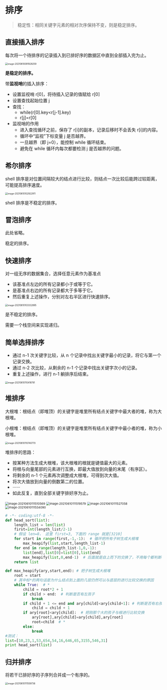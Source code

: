 # 排序
> 稳定性：相同关键字元素的相对次序保持不变，则是稳定排序。
## 直接插入排序

每次将一个待排序的记录插入到已排好序的数据区中直到全部插入完为止。

<img src="https://oss.justin3go.com/blogs/image-20210610091928259.png" alt="image-20210610091928259" style="zoom:50%;" />

**是稳定的排序。**

带**监视哨**的插入排序：

- 设置监视哨 r[0]，将待插入记录的值赋给 r[0]
- 设置查找起始位置 j
- 查找：
  - while(r[0].key<r[j-1].key)
  - r[j]=r[0]
- 监视哨的作用
  - 进入查找循环之前，保存了 r[i]的副本，记录后移时不会丢失 r[i]的内容。
  - 循环中“监视”下标变量 j 是否越界。
  - 一旦越界（即 j=0），能控制 while 循环结束。
  - 避免在 while 循环内每次都要检测 j 是否越界的问题。

## 希尔排序

shell 排序是对位置间隔较大的结点进行比较，则结点一次比较后能跨过较距离，可能提高排序速度。

<img src="https://oss.justin3go.com/blogs/image-20210610102922911.png" alt="image-20210610102922911" style="zoom:50%;" />

shell 排序是不稳定的排序。

## 冒泡排序

此处省略。

稳定的排序。

## 快速排序

对一组无序的数据集合，选择任意元素作为基准点

- 该基准点左边的所有记录都小于或等于它。
- 是基准点右边的所有记录都大于多等于它。
- 然后重复上述操作，分别对左右半区进行快速排序。

<img src="https://oss.justin3go.com/blogs/image-20210610103332895.png" alt="image-20210610103332895" style="zoom:50%;" />

是不稳定的排序。

需要一个栈空间来实现递归。

## 简单选择排序

- 通过 n-1 次关键字比较，从 n 个记录中找出关键字最小的记录，将它与第一个记录交换。
- 通过 n-2 次比较，从剩余的 n-1 个记录中找出关键字次小的记录。
- 重复上述操作，进行 n-1 躺排序后结束。

<img src="https://oss.justin3go.com/blogs/image-20210610110418781.png" alt="image-20210610110418781" style="zoom:50%;" />

## 堆排序

大根堆：根结点（即堆顶）的关键字是堆里所有结点关键字中最大者的堆，称为大根堆。

小根堆：根结点（即堆顶）的关键字是堆里所有结点关键字中最小者的堆，称为小根堆。

<img src="https://oss.justin3go.com/blogs/image-20210610110740770.png" alt="image-20210610110740770" style="zoom:50%;" />

堆排序的思路：

- 按某种方法生成大根堆，该大根堆的根就是键值最大的元素。
- 将根与向量尾部的元素进行互换，即最大值放到向量的末尾（有序区）。
- 将剩余的 n-1 个元素再次调整成大根堆，可得到次大值。
- 将次大值放到向量的倒数第二的位置。
- ······
- 如此反复，直到全部关键字排好序为止。

<img src="https://oss.justin3go.com/blogs/image-20210610111510569.png" alt="image-20210610111510569" style="zoom:67%;" />

<img src="https://oss.justin3go.com/blogs/image-20210610111519579.png" alt="image-20210610111519579" style="zoom:67%;" />

<img src="https://oss.justin3go.com/blogs/image-20210610111527058.png" alt="image-20210610111527058" style="zoom:67%;" />

<img src="https://oss.justin3go.com/blogs/image-20210610111534090.png" alt="image-20210610111534090" style="zoom:67%;" />

```python
# -*- coding:utf-8 -*-
def head_sort(list):
	length_list = len(list)
	first=int(length_list/2-1)
    # 假设 len=8， 这里 first=3, 下面的 range 就是[3210]
	for start in range(first,-1,-1):  # 循环把所有子树生成大根堆
		max_heapify(list,start,length_list-1)
	for end in range(length_list-1,0,-1):
		list[end],list[0]=list[0],list[end]
		max_heapify(list,0,end-1)  # 后面就是自上而下的交换了，不用每个都判断了（不用像生成大根堆那样）
	return list

def max_heapify(ary,start,end): # 把子树生成大根堆
	root = start
    # 其中标*的两句话是为什么结点到上面的几层仍然可以与底层的进行比较交换的原因
	while True:  # *
		child = root*2 + 1
		if child > end:  # 判断是否有左孩子
			break
		if child + 1 <= end and ary[child]<ary[child+1]: # 判断是否有右孩子，且如有就留大的
			child = child + 1
		if ary[root]<ary[child]:  # 把刚那个大的孩子与根进行比较交换
			ary[root],ary[child]=ary[child],ary[root]
			root=child  # *
		else:
			break
#测试：
list=[10,23,1,53,654,54,16,646,65,3155,546,31]
print head_sort(list)
```

## 归并排序

将若干已排好序的子序列合并成一个有序的。

<img src="https://oss.justin3go.com/blogs/image-20210610111559736.png" alt="image-20210610111559736" style="zoom:50%;" />

